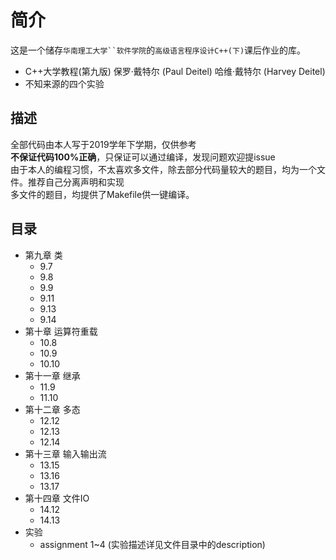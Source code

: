 # 简介
这是一个储存`华南理工大学``软件学院`的`高级语言程序设计C++(下)`课后作业的库。  
+ C++大学教程(第九版) 保罗·戴特尔 (Paul Deitel) 哈维·戴特尔 (Harvey Deitel)
+ 不知来源的四个实验
## 描述
全部代码由本人写于2019学年下学期，仅供参考  
**不保证代码100%正确**，只保证可以通过编译，发现问题欢迎提issue  
由于本人的编程习惯，不太喜欢多文件，除去部分代码量较大的题目，均为一个文件。推荐自己分离声明和实现  
多文件的题目，均提供了Makefile供一键编译。
## 目录
+ 第九章 类
    - 9.7
    - 9.8
    - 9.9
    - 9.11
    - 9.13
    - 9.14
+ 第十章 运算符重载
    - 10.8
    - 10.9
    - 10.10
+ 第十一章 继承
    - 11.9
    - 11.10
+ 第十二章 多态
    - 12.12
    - 12.13
    - 12.14
+ 第十三章 输入输出流
    - 13.15
    - 13.16
    - 13.17
+ 第十四章 文件IO
    - 14.12
    - 14.13
+ 实验
    - assignment 1~4 (实验描述详见文件目录中的description)